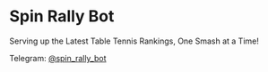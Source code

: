 # Spin Rally Bot

Serving up the Latest Table Tennis Rankings, One Smash at a Time!

Telegram: [@spin_rally_bot](https://t.me/spin_rally_bot)